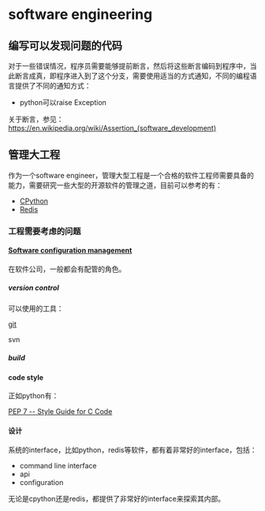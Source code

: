 # software engineering

## 编写可以发现问题的代码

对于一些错误情况，程序员需要能够提前断言，然后将这些断言编码到程序中，当此断言成真，即程序进入到了这个分支，需要使用适当的方式通知，不同的编程语言提供了不同的通知方式：

- python可以raise Exception

关于断言，参见：https://en.wikipedia.org/wiki/Assertion_(software_development)

## 管理大工程

作为一个software engineer，管理大型工程是一个合格的软件工程师需要具备的能力，需要研究一些大型的开源软件的管理之道，目前可以参考的有：

- [CPython](https://github.com/python/cpython)
- [Redis](https://github.com/antirez/redis/)





### 工程需要考虑的问题

#### [Software configuration management](https://en.wikipedia.org/wiki/Software_configuration_management)

在软件公司，一般都会有配管的角色。

##### version control 

可以使用的工具：

[git](https://git-scm.com/)

svn

##### build



#### code style

正如python有：

[PEP 7 -- Style Guide for C Code](https://www.python.org/dev/peps/pep-0007/)



#### 设计

系统的interface，比如python，redis等软件，都有着非常好的interface，包括：

- command line interface
- api
- configuration

无论是cpython还是redis，都提供了非常好的interface来探索其内部。